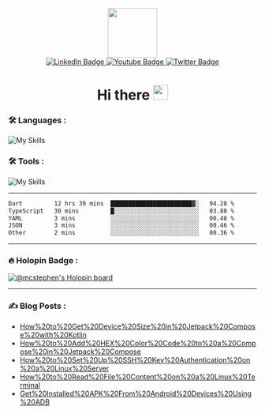 
<div id="header" align="center">
  <img src="https://media.giphy.com/media/M9gbBd9nbDrOTu1Mqx/giphy.gif" width="100"/>
</div>

<div id="badges" align="center">
  <a href="https://www.linkedin.com/in/chukwuemeka-michael-a44301175">
    <img src="https://img.shields.io/badge/LinkedIn-blue?style=for-the-badge&logo=linkedin&logoColor=white" alt="LinkedIn Badge"/>
  </a>
  <a href="https://www.youtube.com/channel/UCL98INhqLZaw5fh7k0Tpf9A">
    <img src="https://img.shields.io/badge/YouTube-red?style=for-the-badge&logo=youtube&logoColor=white" alt="Youtube Badge"/>
  </a>
  <a href="https://twitter.com/mc_stephen123">
    <img src="https://img.shields.io/badge/Twitter-blue?style=for-the-badge&logo=twitter&logoColor=white" alt="Twitter Badge"/>
  </a>
</div>

<div id="badges" align="center">
  <img src="https://komarev.com/ghpvc/?username=Emeka212&style=flat-square&color=blue" alt=""/>
</div>

<h1 align="center">
  Hi there
  <img src="https://media.giphy.com/media/hvRJCLFzcasrR4ia7z/giphy.gif" width="30"/>
</h1>

### :hammer_and_wrench: Languages :
![My Skills](https://skillicons.dev/icons?i=js,dart,flutter,react,next,kotlin,swift,ts&perline=8)
### :hammer_and_wrench: Tools :
![My Skills](https://skillicons.dev/icons?i=androidstudio,appwrite,cloudflare,devto,docker,git,github,graphql,ai,ps,postman,visualstudio,vscode,unity&perline=7)

---

<!--START_SECTION:waka-->

```txt
Dart         12 hrs 39 mins  ███████████████████████▓░   94.28 %
TypeScript   30 mins         █░░░░░░░░░░░░░░░░░░░░░░░░   03.80 %
YAML         3 mins          ░░░░░░░░░░░░░░░░░░░░░░░░░   00.48 %
JSON         3 mins          ░░░░░░░░░░░░░░░░░░░░░░░░░   00.46 %
Other        2 mins          ░░░░░░░░░░░░░░░░░░░░░░░░░   00.36 %
```

<!--END_SECTION:waka-->

---

### :fire: Holopin Badge :

[![@mcstephen's Holopin board](https://holopin.io/api/user/board?user=mcstephen)](https://holopin.io/@mcstephen)

---

### :writing_hand: Blog Posts : 
<!-- BLOG-POST-LIST:START -->
- [How%20to%20Get%20Device%20Size%20in%20Jetpack%20Compose%20with%20Kotlin](https://axxellanceblog.com/posts/how-to-get-device-size-in-jetpack-compose-with-kotlin)
- [How%20to%20Add%20HEX%20Color%20Code%20to%20a%20Compose%20in%20Jetpack%20Compose](https://axxellanceblog.com/posts/how-to-add-hex-color-code-to-a-compose-in-jetpack-compose)
- [How%20to%20Set%20Up%20SSH%20Key%20Authentication%20on%20a%20Linux%20Server](https://axxellanceblog.com/posts/how-to-set-up-ssh-key-authentication-on-a-linux-server)
- [How%20to%20Read%20File%20Content%20on%20a%20Linux%20Terminal](https://axxellanceblog.com/posts/how-to-read-file-content-on-a-linux-terminal)
- [Get%20Installed%20APK%20From%20Android%20Devices%20Using%20ADB](https://axxellanceblog.com/posts/get-installed-apk-from-android-devices-using-adb)
<!-- BLOG-POST-LIST:END -->
